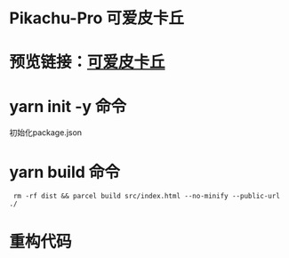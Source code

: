 # Pikachu-Pro 可爱皮卡丘
# 预览链接：[可爱皮卡丘](https://xin-hai.github.io/Pikachu-Pro/dist/test.html)
# yarn init -y 命令
初始化package.json

# yarn  build 命令
```
 rm -rf dist && parcel build src/index.html --no-minify --public-url ./
```

# 重构代码
